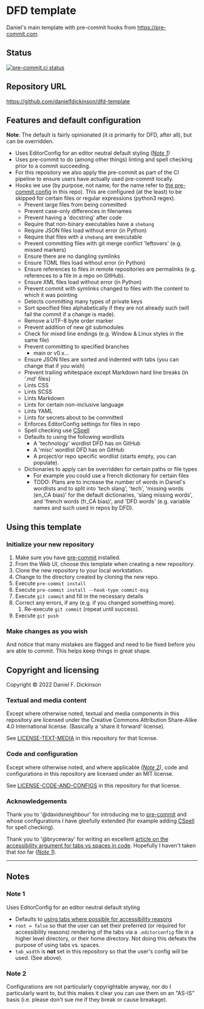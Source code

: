 # DFD template

Daniel's main template with pre-commit hooks from <https://pre-commit.com>.

## Status

[![pre-commit.ci
status](https://results.pre-commit.ci/badge/github/danielfdickinson/dfd-template/main.svg)](https://results.pre-commit.ci/latest/github/danielfdickinson/dfd-template/main)

## Repository URL

<https://github.com/danielfdickinson/dfd-template>

## Features and default configuration

**Note**: The default is fairly opinionated (it _is_ primarily for DFD, after
all), but can be overridden.

* Uses EditorConfig for an editor neutral default styling _([Note 1](#note-1))_
* Uses pre-commit to do (among other things) linting and spell checking prior
to a commit succeeding.
* For this repository we also apply the pre-commit as part of the CI pipeline
to ensure users have actually used pre-commit locally.
* Hooks we use (by purpose, not name; for the name refer to
[the pre-commit config](.pre-commit-config.yaml) in this repo). This are
configured (at the least) to be skipped for certain files or regular
expressions (python3 regex).
	* Prevent large files from being committed
	* Prevent case-only differences in filenames
	* Prevent having a 'docstring' after code
	* Require that non-binary executables have a `shebang`
	* Require JSON files load without error (in Python)
	* Require that files with a `shebang` are executable
	* Prevent committing files with git merge conflict 'leftovers' (e.g. missed
	markers)
	* Ensure there are no dangling symlinks
	* Ensure TOML files load without error (in Python)
	* Ensure references to files in remote repositories are permalinks (e.g.
	references to a file in a repo on GitHub).
	* Ensure XML files load without error (in Python)
	* Prevent commit with symlinks changed to files with the content to which it
	was pointing
	* Detects committing many types of private keys
	* Sort specified files alphabetically if they are not already such (will
	fail the commit if a change is made).
	* Remove a UTF-8 byte order marker
	* Prevent addition of new git submodules
	* Check for mixed line endings (e.g. Window & Linux styles in the same file)
	* Prevent committing to specified branches
		* main or v0.x...
	* Ensure JSON files are sorted and indented with tabs (you can change that
	if you wish)
	* Prevent trailing whitespace except Markdown hard line breaks (in '.md'
	files)
	* Lints CSS
	* Lints SCSS
	* Lints Markdown
	* Lints for certain non-inclusive language
	* Lints YAML
	* Lints for secrets about to be committed
	* Enforces EditorConfig settings for files in repo
	* Spell checking use [CSpell](https://cspell.org)
	* Defaults to using the following wordlists
		* A 'technology' wordlist DFD has on GitHub
		* A 'misc' wordlist DFD has on GitHub
		* A project/or repo specific wordlist (starts empty, you can populate).
	* Dictionaries to apply can be overridden for certain paths or file types
		* For example you could use a french dictionary for certain files
		* TODO: Plans are to increase the number of words in Daniel's wordlists
		and to split into 'tech slang', 'tech', 'missing words (en_CA bias)'
		for the default dictionaries, 'slang missing words', and 'french words
		(fr_CA bias)', and 'DFD words' (e.g. variable names and such used in
		repos by DFD).

## Using this template

### Initialize your new repository

1. Make sure you have [pre-commit](https://pre-commit.com) installed.
2. From the Web UI, choose this template when creating a new repository.
3. Clone the new repository to your local workstation.
4. Change to the directory created by cloning the new repo.
5. Execute `pre-commit install`
6. Execute `pre-commit install --hook-type commit-msg`
7. Execute `git commit` and fill in the necessary details
8. Correct any errors, if any (e.g. if you changed something more).
	1. Re-execute `git commit` (repeat until success).
9. Execute `git push`

### Make changes as you wish

And notice that many mistakes are flagged and need to be fixed before
you are able to commit. This helps keep things in great shape.

## Copyright and licensing

Copyright © 2022 Daniel F. Dickinson

### Textual and media content

Except where otherwise noted, textual and media components in this repository
are licensed under the Creative Commons Attribution Share-Alike 4.0
International license. (Basically a 'share it forward' license).

See [LICENSE-TEXT-MEDIA](LICENSE-TEXT-MEDIA) in this repository for
that license.

### Code and configuration

Except where otherwise noted, and where applicable _([Note 2](#note-2))_, code
and configurations in this repository are licensed under an MIT license.

See [LICENSE-CODE-AND-CONFIGS](LICENSE-CODE-AND-CONFIGS) in this repository for
that license.

### Acknowledgements

Thank you to '@davidsneighbour' for introducing me to
[pre-commit](https://pre-commit.com) and whose configurations I have gleefully
extended (for example adding [CSpell][cspell] for spell checking).

Thank you to '@brycewray' for writing an excellent [article on the
accessibility argument for tabs vs spaces in code][tabaccess]. Hopefully I
haven't taken that _too_ far (_[Note 1](#note-1)_).

-------

## Notes

### Note 1

Uses EditorConfig for an editor neutral default styling

* Defaults to [using tabs where possible for accessibility
reasons][tabaccess]
* `root = false` so that the user can set their preferred (or required for
accessibility reasons) rendering of the tabs via a `.editorconfig` file in
a higher level directory, or their home directory. Not doing this defeats
the purpose of using tabs vs. spaces.
* `tab_width` is **not** set in this repository so that the user's config
will be used. (See above).

### Note 2

Configurations are not particularly copyrightable anyway, nor do I particularly
want to, but this makes it clear you can use them on an "AS-IS" basis (i.e.
please don't sue me if they break or cause breakage).

[cspell]: https://cspell.org
[tabaccess]: https://www.brycewray.com/posts/2022/06/accessibility-argument-tabs-spaces/

